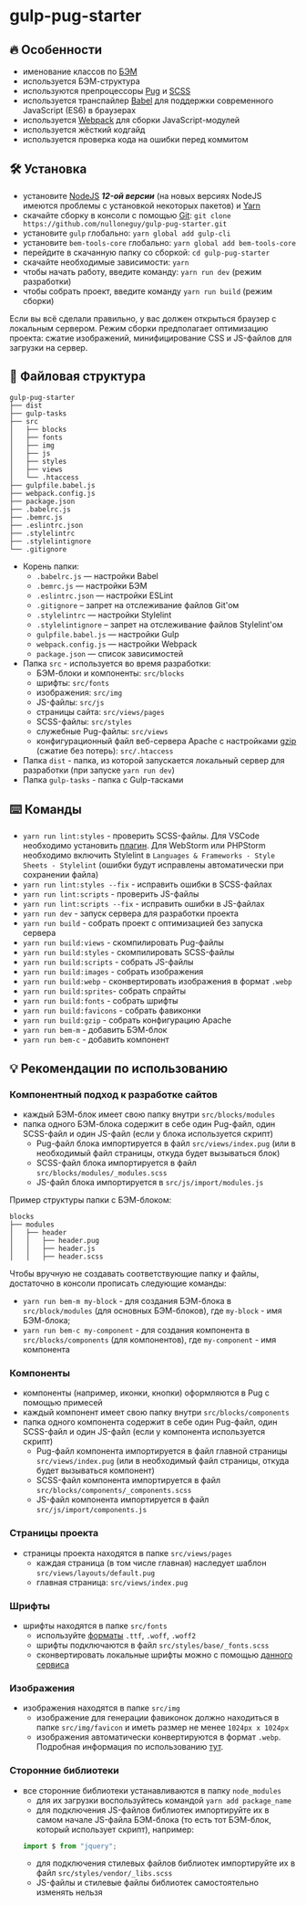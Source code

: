 # gulp-pug-starter

## :fire: Особенности

-   именование классов по [БЭМ](https://ru.bem.info/)
-   используется БЭМ-структура
-   используются препроцессоры [Pug](https://pugjs.org/) и [SCSS](https://sass-lang.com/)
-   используется транспайлер [Babel](https://babeljs.io/) для поддержки современного JavaScript (ES6) в браузерах
-   используется [Webpack](https://webpack.js.org/) для сборки JavaScript-модулей
-   используется жёсткий кодгайд
-   используется проверка кода на ошибки перед коммитом

## :hammer_and_wrench: Установка

-   установите [NodeJS](https://nodejs.org/en/) **_12-ой версии_** (на новых версиях NodeJS имеются проблемы с установкой некоторых пакетов) и [Yarn](https://yarnpkg.com/en/docs/install)
-   скачайте сборку в консоли с помощью [Git](https://git-scm.com/downloads): `git clone https://github.com/nulloneguy/gulp-pug-starter.git`
-   установите `gulp` глобально: `yarn global add gulp-cli`
-   установите `bem-tools-core` глобально: `yarn global add bem-tools-core`
-   перейдите в скачанную папку со сборкой: `cd gulp-pug-starter`
-   скачайте необходимые зависимости: `yarn`
-   чтобы начать работу, введите команду: `yarn run dev` (режим разработки)
-   чтобы собрать проект, введите команду `yarn run build` (режим сборки)

Если вы всё сделали правильно, у вас должен открыться браузер с локальным сервером.
Режим сборки предполагает оптимизацию проекта: сжатие изображений, минифицирование CSS и JS-файлов для загрузки на сервер.

## :open_file_folder: Файловая структура

```
gulp-pug-starter
├── dist
├── gulp-tasks
├── src
│   ├── blocks
│   ├── fonts
│   ├── img
│   ├── js
│   ├── styles
│   ├── views
│   └── .htaccess
├── gulpfile.babel.js
├── webpack.config.js
├── package.json
├── .babelrc.js
├── .bemrc.js
├── .eslintrc.json
├── .stylelintrc
├── .stylelintignore
└── .gitignore
```

-   Корень папки:
    -   `.babelrc.js` — настройки Babel
    -   `.bemrc.js` — настройки БЭМ
    -   `.eslintrc.json` — настройки ESLint
    -   `.gitignore` – запрет на отслеживание файлов Git'ом
    -   `.stylelintrc` — настройки Stylelint
    -   `.stylelintignore` – запрет на отслеживание файлов Stylelint'ом
    -   `gulpfile.babel.js` — настройки Gulp
    -   `webpack.config.js` — настройки Webpack
    -   `package.json` — список зависимостей
-   Папка `src` - используется во время разработки:
    -   БЭМ-блоки и компоненты: `src/blocks`
    -   шрифты: `src/fonts`
    -   изображения: `src/img`
    -   JS-файлы: `src/js`
    -   страницы сайта: `src/views/pages`
    -   SCSS-файлы: `src/styles`
    -   служебные Pug-файлы: `src/views`
    -   конфигурационный файл веб-сервера Apache с настройками [gzip](https://habr.com/ru/post/221849/) (сжатие без потерь): `src/.htaccess`
-   Папка `dist` - папка, из которой запускается локальный сервер для разработки (при запуске `yarn run dev`)
-   Папка `gulp-tasks` - папка с Gulp-тасками

## :keyboard: Команды

-   `yarn run lint:styles` - проверить SCSS-файлы. Для VSCode необходимо установить [плагин](https://marketplace.visualstudio.com/items?itemName=shinnn.stylelint). Для WebStorm
    или PHPStorm необходимо включить Stylelint в `Languages & Frameworks - Style Sheets - Stylelint` (ошибки будут исправлены автоматически при сохранении файла)
-   `yarn run lint:styles --fix` - исправить ошибки в SCSS-файлах
-   `yarn run lint:scripts` - проверить JS-файлы
-   `yarn run lint:scripts --fix` - исправить ошибки в JS-файлах
-   `yarn run dev` - запуск сервера для разработки проекта
-   `yarn run build` - собрать проект с оптимизацией без запуска сервера
-   `yarn run build:views` - скомпилировать Pug-файлы
-   `yarn run build:styles` - скомпилировать SCSS-файлы
-   `yarn run build:scripts` - собрать JS-файлы
-   `yarn run build:images` - собрать изображения
-   `yarn run build:webp` - сконвертировать изображения в формат `.webp`
-   `yarn run build:sprites`- собрать спрайты
-   `yarn run build:fonts` - собрать шрифты
-   `yarn run build:favicons` - собрать фавиконки
-   `yarn run build:gzip` - собрать конфигурацию Apache
-   `yarn run bem-m` - добавить БЭМ-блок
-   `yarn run bem-c` - добавить компонент

## :bulb: Рекомендации по использованию

### Компонентный подход к разработке сайтов

-   каждый БЭМ-блок имеет свою папку внутри `src/blocks/modules`
-   папка одного БЭМ-блока содержит в себе один Pug-файл, один SCSS-файл и один JS-файл (если у блока используется скрипт)
    -   Pug-файл блока импортируется в файл `src/views/index.pug` (или в необходимый файл страницы, откуда будет вызываться блок)
    -   SCSS-файл блока импортируется в файл `src/blocks/modules/_modules.scss`
    -   JS-файл блока импортируется в `src/js/import/modules.js`

Пример структуры папки с БЭМ-блоком:

```
blocks
├── modules
│   ├── header
│   │   ├── header.pug
│   │   ├── header.js
│   │   ├── header.scss
```

Чтобы вручную не создавать соответствующие папку и файлы, достаточно в консоли прописать следующие команды:

-   `yarn run bem-m my-block` - для создания БЭМ-блока в `src/block/modules` (для основных БЭМ-блоков), где `my-block` - имя БЭМ-блока;
-   `yarn run bem-с my-component` - для создания компонента в `src/blocks/components` (для компонентов), где `my-component` - имя компонента

### Компоненты

-   компоненты (например, иконки, кнопки) оформляются в Pug с помощью примесей
-   каждый компонент имеет свою папку внутри `src/blocks/components`
-   папка одного компонента содержит в себе один Pug-файл, один SCSS-файл и один JS-файл (если у компонента используется скрипт)
    -   Pug-файл компонента импортируется в файл главной страницы `src/views/index.pug` (или в необходимый файл страницы, откуда будет вызываться компонент)
    -   SCSS-файл компонента импортируется в файл `src/blocks/components/_components.scss`
    -   JS-файл компонента импортируется в файл `src/js/import/components.js`

### Страницы проекта

-   страницы проекта находятся в папке `src/views/pages`
    -   каждая страница (в том числе главная) наследует шаблон `src/views/layouts/default.pug`
    -   главная страница: `src/views/index.pug`

### Шрифты

-   шрифты находятся в папке `src/fonts`
    -   используйте [форматы](https://caniuse.com/#search=woff) `.ttf`, `.woff`, `.woff2`
    -   шрифты подключаются в файл `src/styles/base/_fonts.scss`
    -   сконвертировать локальные шрифты можно с помощью [данного сервиса](https://onlinefontconverter.com/)

### Изображения

-   изображения находятся в папке `src/img`
    -   изображение для генерации фавиконок должно находиться в папке `src/img/favicon` и иметь размер не менее `1024px x 1024px`
    -   изображения автоматически конвертируются в формат `.webp`. Подробная информация по использованию [тут](https://vk.com/@vk_it-webp).

### Сторонние библиотеки

-   все сторонние библиотеки устанавливаются в папку `node_modules`
    -   для их загрузки воспользуйтеcь командой `yarn add package_name`
    -   для подключения JS-файлов библиотек импортируйте их в самом начале JS-файла БЭМ-блока (то есть тот БЭМ-блок, который использует скрипт), например:
    ```javascript
    import $ from "jquery";
    ```
    -   для подключения стилевых файлов библиотек импортируйте их в файл `src/styles/vendor/_libs.scss`
    -   JS-файлы и стилевые файлы библиотек самостоятельно изменять нельзя
